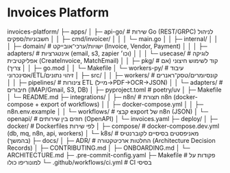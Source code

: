 # Invoices Platform

invoices-platform/
├─ apps/
│  ├─ api-go/                # שירות Go (REST/GRPC) לניהול חשבוניות/ספקים
│  │  ├─ cmd/invoicer/
│  │  │  └─ main.go
│  │  ├─ internal/
│  │  │  ├─ domain/          # ישויות/ערכי־אובייקט (Invoice, Vendor, Payment)
│  │  │  ├─ adapters/        # אינטגרציות (email, s3, zapier וכו׳)
│  │  │  └─ usecase/         # לוגיקה אפליקטיבית (CreateInvoice, MatchEmail)
│  │  ├─ pkg/                # קוד לשימוש חיצוני (אם צריך)
│  │  ├─ go.mod
│  │  └─ Makefile
│  └─ workers-py/            # עיבוד אסינכרוני/ETL/זיהוי נתונים
│     ├─ src/
│     │  ├─ workers/         # קונסיומרים/טסק־ראנרים
│     │  ├─ pipelines/       # צינורות ETL (מייל→PDF→OCR→JSON)
│     │  └─ adapters/        # חיבורים (IMAP/Gmail, S3, DB)
│     ├─ pyproject.toml      # poetry/uv
│     ├─ Makefile
│     └─ README.md
├─ integrations/
│  ├─ n8n/                   # תצורת n8n (docker-compose + export of workflows)
│  │  ├─ docker-compose.yml
│  │  ├─ n8n.env.example
│  │  └─ workflows/          # קבצי export של n8n (JSON)
│  └─ openapi/               # חוזים בין שירותים (OpenAPI)
│     └─ invoices.yaml
├─ deploy/
│  ├─ docker/                # Dockerfiles לפי שירות
│  ├─ compose/               # docker-compose.dev.yml (db, mq, n8n, api, workers)
│  └─ k8s/                   # מאניפסטים בסיסיים לקוברנטיס (בהמשך)
├─ docs/
│  ├─ ADR/                   # החלטות ארכיטקטורה (Architecture Decision Records)
│  ├─ CONTRIBUTING.md
│  ├─ ONBOARDING.md
│  └─ ARCHITECTURE.md
├─ .pre-commit-config.yaml
├─ Makefile                  # פקודות על למונוריפו כולו
└─ .github/workflows/ci.yml  # CI בסיסי
